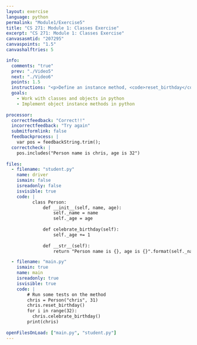 ```yaml
---
layout: exercise
language: python
permalink: "Module1/Exercise5"
title: "CS 271: Module 1: Classes Exercise"
excerpt: "CS 271: Module 1: Classes Exercise"
canvasasmtid: "207295"
canvaspoints: "1.5"
canvashalftries: 5

info:
  comments: "true"
  prev: "./Video5"
  next: "./Video6"
  points: 1.5
  instructions: "<p>Define an instance method, <code>reset_birthday</code>, which resets the age of a <code>Person</code> object to be 0.</p>"
  goals:
    - Work with classes and objects in python
    - Implement object instance methods in python
    
processor:  
  correctfeedback: "Correct!!" 
  incorrectfeedback: "Try again"
  submitformlink: false
  feedbackprocess: | 
    var pos = feedbackString.trim();
  correctcheck: |
    pos.includes("Person name is chris, age is 32")
 
files:
  - filename: "student.py"
    name: driver
    ismain: false
    isreadonly: false
    isvisible: true
    code: | 
          class Person:
              def __init__(self, name, age):
                  self._name = name
                  self._age = age
              
              def celebrate_birthday(self):
                  self._age += 1
              
              def __str__(self):
                  return "Person name is {}, age is {}".format(self._name, self._age)

  - filename: "main.py"
    ismain: true
    name: main
    isreadonly: true
    isvisible: true
    code: |
        # Run some tests on the method
        chris = Person("chris", 31)
        chris.reset_birthday()
        for i in range(32):
          chris.celebrate_birthday()
        print(chris)
        
openFilesOnLoad: ["main.py", "student.py"]
---
```

